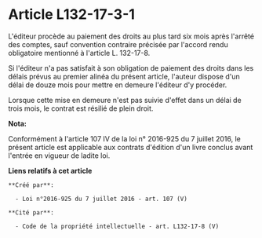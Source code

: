 # Article L132-17-3-1

L'éditeur procède au paiement des droits au plus tard six mois après l'arrêté des comptes, sauf convention contraire précisée
par l'accord rendu obligatoire mentionné à l'article L. 132-17-8. 

Si l'éditeur n'a pas satisfait à son obligation de paiement des droits dans les délais prévus au premier alinéa du présent
article, l'auteur dispose d'un délai de douze mois pour mettre en demeure l'éditeur d'y procéder. 

Lorsque cette mise en demeure n'est pas suivie d'effet dans un délai de trois mois, le contrat est résilié de plein droit.

**Nota:**

Conformément à l'article 107 IV de la loi n° 2016-925 du 7 juillet 2016, le présent article est applicable aux contrats
d'édition d'un livre conclus avant l'entrée en vigueur de ladite loi.

**Liens relatifs à cet article**

	**Créé par**:

	  - Loi n°2016-925 du 7 juillet 2016 - art. 107 (V)

	**Cité par**:

	  - Code de la propriété intellectuelle - art. L132-17-8 (V)
